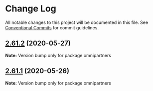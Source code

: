 # Change Log

All notable changes to this project will be documented in this file.
See [Conventional Commits](https://conventionalcommits.org) for commit guidelines.

## [2.61.2](https://github.com/iGLOO-be/node-omnipartners/compare/omnipartners@2.61.1...omnipartners@2.61.2) (2020-05-27)

**Note:** Version bump only for package omnipartners





## [2.61.1](https://github.com/iGLOO-be/node-omnipartners/compare/omnipartners@2.61.0...omnipartners@2.61.1) (2020-05-26)

**Note:** Version bump only for package omnipartners
